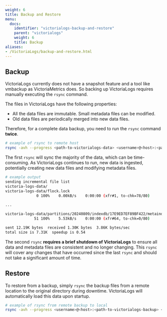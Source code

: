 ```yaml
---
weight: 6
title: Backup and Restore
menu:
  docs:
    identifier: "victorialogs-backup-and-restore"
    parent: "victorialogs"
    weight: 6
    title: Backup
aliases:
- /VictoriaLogs/backup-and-restore.html
---
```


## Backup
VictoriaLogs currently does not have a snapshot feature and a tool like vmbackup as VictoriaMetrics does. 
So backing up VictoriaLogs requires manually executing the `rsync` command. 

The files in VictoriaLogs have the following properties:
- All the data files are immutable. Small metadata files can be modified.
- Old data files are periodically merged into new data files.

Therefore, for a complete data backup, you need to run the `rsync` command **twice**.

```bash
# example of rsync to remote host
rsync -avh --progress <path-to-victorialogs-data> <username>@<host>:<path-to-victorialogs-backup>
```

The first `rsync` will sync the majority of the data, which can be time-consuming. 
As VictoriaLogs continues to run, new data is ingested, potentially creating new data files and modifying metadata files.

```bash
# example output
sending incremental file list
victoria-logs-data/
victoria-logs-data/flock.lock
              0 100%    0.00kB/s    0:00:00 (xfr#1, to-chk=78/80)
              
...

victoria-logs-data/partitions/20240809/indexdb/17E9ED7EF89BF422/metaindex.bin
             51 100%    5.53kB/s    0:00:00 (xfr#64, to-chk=0/80)

sent 12.19K bytes  received 1.30K bytes  3.86K bytes/sec
total size is 7.31K  speedup is 0.54
```

The second `rsync` **requires a brief shutdown of VictoriaLogs** to ensure all data and metadata files are consistent and no longer changing. 
This `rsync` will cover any changes that have occurred since the last `rsync` and should not take a significant amount of time.

## Restore
To restore from a backup, simply `rsync` the backup files from a remote location to the original directory during downtime. 
VictoriaLogs will automatically load this data upon startup.

```bash
# example of rsync from remote backup to local
rsync -avh --progress <username>@<host>:<path-to-victorialogs-backup> <path-to-victorialogs-data>
```